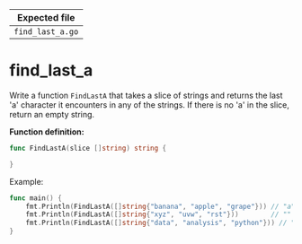 | Expected file    |
| ---------------- |
| `find_last_a.go` |

# find_last_a

Write a function `FindLastA` that takes a slice of strings and returns the last 'a' character it encounters in any of the strings. If there is no 'a' in the slice, return an empty string.

**Function definition:**

```go
func FindLastA(slice []string) string {

}
```

Example:

```go
func main() {
    fmt.Println(FindLastA([]string{"banana", "apple", "grape"})) // "a"
    fmt.Println(FindLastA([]string{"xyz", "uvw", "rst"}))        // ""
    fmt.Println(FindLastA([]string{"data", "analysis", "python"})) // "a"
}
```

